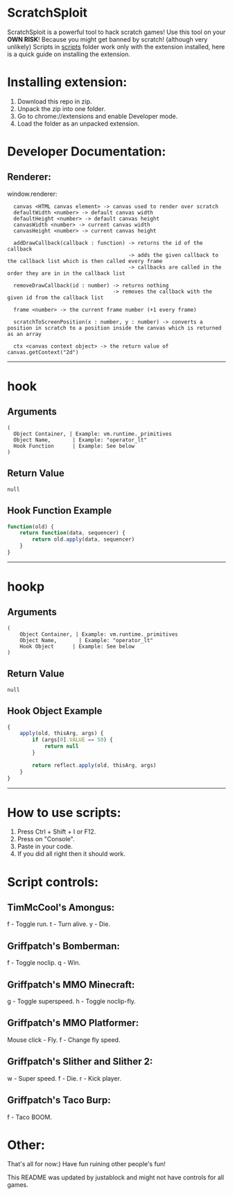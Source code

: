 # ScratchSploit
ScratchSploit is a powerful tool to hack scratch games! Use this tool on your **OWN RISK**! Because you might get banned by scratch! (although very unlikely)
Scripts in [scripts](https://github.com/nostopgmaming17/scratchSploit/tree/main/scripts) folder work only with the extension installed, here is a quick guide on installing the extension.

# Installing extension:
1. Download this repo in zip.
2. Unpack the zip into one folder.
3. Go to chrome://extensions and enable Developer mode.
4. Load the folder as an unpacked extension.

# Developer Documentation:

## Renderer:
window.renderer:
```
  canvas <HTML canvas element> -> canvas used to render over scratch  
  defaultWidth <number> -> default canvas width  
  defaultHeight <number> -> default canvas height  
  canvasWidth <number> -> current canvas width  
  canvasHeight <number> -> current canvas height

  addDrawCallback(callback : function) -> returns the id of the callback
                                       -> adds the given callback to the callback list which is then called every frame
                                       -> callbacks are called in the order they are in in the callback list

  removeDrawCallback(id : number) -> returns nothing
                                  -> removes the callback with the given id from the callback list

  frame <number> -> the current frame number (+1 every frame)

  scratchToScreenPosition(x : number, y : number) -> converts a position in scratch to a position inside the canvas which is returned as an array

  ctx <canvas context object> -> the return value of canvas.getContext("2d")
```

-----

# hook

## Arguments
```
(
  Object Container, | Example: vm.runtime._primitives
  Object Name,       | Example: "operator_lt"
  Hook Function      | Example: See below
)
```

## Return Value
```
null
```

## Hook Function Example
```js
function(old) {
    return function(data, sequencer) {
        return old.apply(data, sequencer)
    }
}
```

-----

# hookp

## Arguments
```
(
    Object Container, | Example: vm.runtime._primitives
    Object Name,       | Example: "operator_lt"
    Hook Object      | Example: See below
)
```

## Return Value
```
null
```

## Hook Object Example
```js
{
    apply(old, thisArg, args) {
        if (args[0].VALUE == 50) {
            return null
        }

        return reflect.apply(old, thisArg, args)
    }
}
```

-----------------------------------------

# How to use scripts:
1. Press Ctrl + Shift + I or F12.
2. Press on "Console".
3. Paste in your code.
4. If you did all right then it should work.

# Script controls:

## TimMcCool's Amongus:
f - Toggle run.
t - Turn alive.
y - Die.

## Griffpatch's Bomberman:
f - Toggle noclip.
q - Win.

## Griffpatch's MMO Minecraft:
g - Toggle superspeed.
h - Toggle noclip-fly.

## Griffpatch's MMO Platformer:
Mouse click - Fly.
f - Change fly speed.

## Griffpatch's Slither and Slither 2:
w - Super speed.
f - Die.
r - Kick player.

## Griffpatch's Taco Burp:
f - Taco BOOM.


# Other:
That's all for now:) Have fun ruining other people's fun!






This README was updated by justablock and might not have controls for all games.
